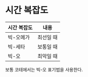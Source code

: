 # 시간 복잡도

|시간 복잡도|내용|
|----------|-----|
|빅-오메가|최선일 때|
|빅-세타|보통일 때|
|빅-오|최악일 때|

보통 코테에서는 빅-오 표기법을 사용한다.
